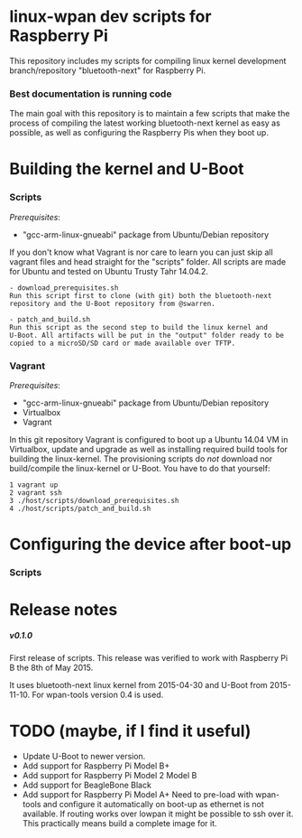 linux-wpan dev scripts for Raspberry Pi
=======================================
This repository includes my scripts for compiling linux kernel development
branch/repository "bluetooth-next" for Raspberry Pi.

### Best documentation is running code
The main goal with this repository is to maintain a few scripts that make the
process of compiling the latest working bluetooth-next kernel as easy as
possible, as well as configuring the Raspberry Pis when they boot up.

# Building the kernel and U-Boot
### Scripts
*Prerequisites*:
  - "gcc-arm-linux-gnueabi" package from Ubuntu/Debian repository

If you don't know what Vagrant is nor care to learn you can just skip all
vagrant files and head straight for the "scripts" folder. All scripts are made
for Ubuntu and tested on Ubuntu Trusty Tahr 14.04.2.

	- download_prerequisites.sh
	Run this script first to clone (with git) both the bluetooth-next
	repository and the U-Boot repository from @swarren.

	- patch_and_build.sh
	Run this script as the second step to build the linux kernel and
	U-Boot. All artifacts will be put in the "output" folder ready to be
	copied to a microSD/SD card or made available over TFTP.

### Vagrant
*Prerequisites*:
  - "gcc-arm-linux-gnueabi" package from Ubuntu/Debian repository
  - Virtualbox
  - Vagrant

In this git repository Vagrant is configured to boot up a Ubuntu 14.04 VM in
Virtualbox, update and upgrade as well as installing required build tools for
building the linux-kernel. The provisioning scripts do _not_ download nor
build/compile the linux-kernel or U-Boot. You have to do that yourself:

	1 vagrant up
	2 vagrant ssh
	3 ./host/scripts/download_prerequisites.sh
	4 ./host/scripts/patch_and_build.sh

# Configuring the device after boot-up
### Scripts

# Release notes
##### v0.1.0
First release of scripts. This release was verified to work with
Raspberry Pi B the 8th of May 2015.

It uses bluetooth-next linux kernel from 2015-04-30 and U-Boot from 2015-11-10.
For wpan-tools version 0.4 is used.

# TODO (maybe, if I find it useful)
  * Update U-Boot to newer version.
  * Add support for Raspberry Pi Model B+
  * Add support for Raspberry Pi Model 2 Model B
  * Add support for BeagleBone Black
  * Add support for Raspberry Pi Model A+
Need to pre-load with wpan-tools and configure it automatically on
boot-up as ethernet is not available. If routing works over lowpan it might be
possible to ssh over it. This practically means build a complete image for it.
